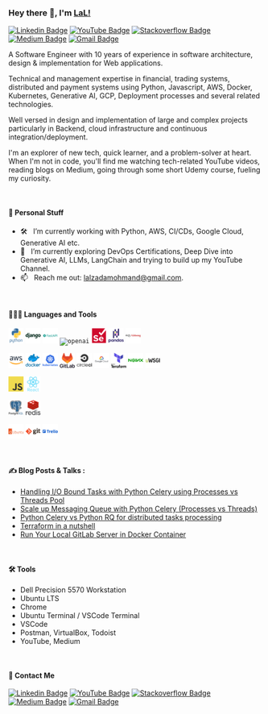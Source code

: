 ### Hey there 👋, I'm [LaL!](https://github.com/lalatgithub/)

[![Linkedin Badge](https://img.shields.io/badge/-LinkedIn-0e76a8?style=flat-square&logo=Linkedin&logoColor=white)](https://linkedin.com/in/iamlal)
[![YouTube Badge](https://img.shields.io/badge/YouTube-red?style=flat-square&logo=youtube&logoColor=white)](https://youtube.com/@LaaL2.0)
[![Stackoverflow Badge](https://img.shields.io/badge/stack%20overflow-FE7A16?logo=stack-overflow&logoColor=white&style=flat-square)](https://stackoverflow.com/users/1750147/lal)
[![Medium Badge](https://img.shields.io/badge/-Medium-e4405f?style=flat-square&logo=Medium&logoColor=white)](https://medium.com/@iamlal/)
[![Gmail Badge](https://img.shields.io/badge/Gmail-D14836?style=flat-square&logo=gmail&logoColor=white)](mailto:lalzadamohmand@gmail.com)


A Software Engineer with 10 years of experience in software architecture, design & implementation for Web applications.

Technical and management expertise in financial, trading systems, distributed and payment systems using Python, Javascript, AWS, Docker, Kubernetes, Generative AI, GCP, Deployment processes and several related technologies.

Well versed in design and implementation of large and complex projects particularly in Backend, cloud infrastructure and continuous integration/deployment.

I'm an explorer of new tech, quick learner, and a problem-solver at heart. When I'm not in code, you'll find me watching tech-related YouTube videos, reading blogs on Medium, going through some short Udemy course, fueling my curiosity.

<br/>

#### 📗 Personal Stuff

- 🛠 &nbsp; I’m currently working with Python, AWS, CI/CDs, Google Cloud, Generative AI etc.
- 🚀 &nbsp; I’m currently exploring DevOps Certifications, Deep Dive into Generative AI, LLMs, LangChain and trying to build up my YouTube Channel.
- 📫 &nbsp; Reach me out: lalzadamohmand@gmail.com.

<br/>

#### 👨🏻‍💻 Languages and Tools

<code><img height="30" src="https://github.com/devicons/devicon/raw/master/icons/python/python-original-wordmark.svg" alt="python"></code>
<code><img height="30" src="https://raw.githubusercontent.com/devicons/devicon/master/icons/django/django-plain-wordmark.svg" alt="django"></code>
<code><img height="30" src="https://raw.githubusercontent.com/devicons/devicon/master/icons/fastapi/fastapi-original-wordmark.svg" alt="fastapi"></code>
<code><img height="30" src="https://freelogopng.com/images/all_img/1681142382OpenAI-png.png" alt="openai"></code>
<code><img height="30" src="https://raw.githubusercontent.com/devicons/devicon/master/icons/selenium/selenium-original.svg" alt="selenium"></code>
<code><img height="30" src="https://raw.githubusercontent.com/devicons/devicon/master/icons/pandas/pandas-original-wordmark.svg" alt="pandas"></code>
<code><img height="30" src="https://github.com/devicons/devicon/raw/master/icons/sqlalchemy/sqlalchemy-original-wordmark.svg" alt="sqlalchemy"></code>

<code><img height="30" src="https://raw.githubusercontent.com/github/explore/80688e429a7d4ef2fca1e82350fe8e3517d3494d/topics/aws/aws.png" alt="aws"></code>
<code><img height="30" src="https://raw.githubusercontent.com/github/explore/80688e429a7d4ef2fca1e82350fe8e3517d3494d/topics/docker/docker.png" alt="aws"></code>
<code><img height="30" src="https://github.com/devicons/devicon/raw/master/icons/kubernetes/kubernetes-plain-wordmark.svg" alt="kubernetes"></code>
<code><img height="30" src="https://raw.githubusercontent.com/devicons/devicon/master/icons/gitlab/gitlab-original-wordmark.svg" alt="gitlab-ci"></code>
<code><img height="30" src="https://github.com/devicons/devicon/raw/master/icons/circleci/circleci-plain-wordmark.svg" alt="circleci"></code>
<code><img height="30" src="https://raw.githubusercontent.com/devicons/devicon/master/icons/googlecloud/googlecloud-original-wordmark.svg" alt="google-cloud"></code>
<code><img height="30" src="https://github.com/devicons/devicon/raw/master/icons/terraform/terraform-original-wordmark.svg" alt="terraform"></code>
<code><img height="30" src="https://github.com/devicons/devicon/raw/master/icons/nginx/nginx-original.svg" alt="nginx"></code>
<code><img height="30" src="https://github.com/devicons/devicon/raw/master/icons/uwsgi/uwsgi-original.svg" alt="uwsgi"></code>

<code><img height="30" src="https://raw.githubusercontent.com/github/explore/80688e429a7d4ef2fca1e82350fe8e3517d3494d/topics/javascript/javascript.png" alt="javascript"></code>
<code><img height="30" src="https://github.com/devicons/devicon/raw/master/icons/react/react-original-wordmark.svg" alt="react"></code>

<code><img height="30" src="https://github.com/devicons/devicon/raw/master/icons/postgresql/postgresql-original-wordmark.svg" alt="postgres"></code>
<code><img height="30" src="https://github.com/devicons/devicon/raw/master/icons/redis/redis-original-wordmark.svg" alt="redis"></code>

<code><img height="30" src="https://github.com/devicons/devicon/raw/master/icons/ubuntu/ubuntu-plain-wordmark.svg" alt="ubuntu"></code>
<code><img height="30" src="https://github.com/devicons/devicon/raw/master/icons/git/git-original-wordmark.svg" alt="git"></code>
<code><img height="30" src="https://github.com/devicons/devicon/raw/master/icons/trello/trello-plain-wordmark.svg" alt="trello"></code>


<br/>

#### ✍️ Blog Posts & Talks :

- <a href="https://medium.com/@iamlal/handling-i-o-bound-tasks-with-python-celery-using-processes-vs-threads-pool-126a4875600d">Handling I/O Bound Tasks with Python Celery using Processes vs Threads Pool</a>
- <a href="https://medium.com/@iamlal/scale-up-messaging-queue-with-python-celery-processes-vs-threads-402533be269e">Scale up Messaging Queue with Python Celery (Processes vs Threads)</a>
- <a href="https://medium.com/@iamlal/python-celery-vs-python-rq-for-distributed-tasks-processing-20041c346e6">Python Celery vs Python RQ for distributed tasks processing</a>
- <a href="https://medium.com/@iamlal/terraform-in-a-nutshell-a599a7b5496e">Terraform in a nutshell</a>
- <a href="https://www.youtube.com/watch?v=FaHdMUAQgck">Run Your Local GitLab Server in Docker Container</a>

<br/>

#### 🛠️ Tools
- Dell Precision 5570 Workstation
- Ubuntu LTS
- Chrome
- Ubuntu Terminal / VSCode Terminal
- VSCode
- Postman, VirtualBox, Todoist
- YouTube, Medium

<br/>

#### 📗 Contact Me

[![Linkedin Badge](https://img.shields.io/badge/-LinkedIn-0e76a8?style=flat-square&logo=Linkedin&logoColor=white)](https://linkedin.com/in/iamlal)
[![YouTube Badge](https://img.shields.io/badge/YouTube-red?style=flat-square&logo=youtube&logoColor=white)](https://youtube.com/@LaaL2.0)
[![Stackoverflow Badge](https://img.shields.io/badge/stack%20overflow-FE7A16?logo=stack-overflow&logoColor=white&style=flat-square)](https://stackoverflow.com/users/1750147/lal)
[![Medium Badge](https://img.shields.io/badge/-Medium-e4405f?style=flat-square&logo=Medium&logoColor=white)](https://medium.com/@iamlal/)
[![Gmail Badge](https://img.shields.io/badge/Gmail-D14836?style=flat-square&logo=gmail&logoColor=white)](mailto:lalzadamohmand@gmail.com)

<br/>

<!---
Overall stats

<a href="https://next.ossinsight.io/widgets/official/compose-user-dashboard-stats?user_id=2900599" target="_blank" style="display: block; margin: 10px auto;">
  <picture>
    <source media="(prefers-color-scheme: dark)" srcset="https://next.ossinsight.io/widgets/official/compose-user-dashboard-stats/thumbnail.png?user_id=2900599&image_size=auto&color_scheme=dark" width="700" height="auto" style="display: block" align="center">
    <img alt="Dashboard stats of @lalatgithub" src="https://next.ossinsight.io/widgets/official/compose-user-dashboard-stats/thumbnail.png?user_id=2900599&image_size=auto&color_scheme=light" width="700" height="auto" style="display: block" align="center">
  </picture>
</a>

<br/><br/>

Last 28 days 

<a href="https://next.ossinsight.io/widgets/official/compose-currently-working-on?user_id=2900599&activity_type=all" target="_blank" style="display: block; margin: 10px auto;">
  <picture>
    <source media="(prefers-color-scheme: dark)" srcset="https://next.ossinsight.io/widgets/official/compose-currently-working-on/thumbnail.png?user_id=2900599&activity_type=all&image_size=auto&color_scheme=dark" width="700" height="auto">
    <img alt="@lalatgithub's Recent Work - Last 28 days" src="https://next.ossinsight.io/widgets/official/compose-currently-working-on/thumbnail.png?user_id=2900599&activity_type=all&image_size=auto&color_scheme=light" width="700" height="auto">
  </picture>
</a>

<br/><br/>

contribution commits history

<a href="https://next.ossinsight.io/widgets/official/analyze-user-contribution-time-distribution?user_id=2900599&period=all_times" target="_blank" style="display: block; margin: 10px auto;">
  <picture>
    <source media="(prefers-color-scheme: dark)" srcset="https://next.ossinsight.io/widgets/official/analyze-user-contribution-time-distribution/thumbnail.png?user_id=2900599&period=all_times&image_size=auto&color_scheme=dark" width="700" height="auto">
    <img alt="Contribution Time Distribution of @lalatgithub" src="https://next.ossinsight.io/widgets/official/analyze-user-contribution-time-distribution/thumbnail.png?user_id=2900599&period=all_times&image_size=auto&color_scheme=light" width="700" height="auto">
  </picture>
</a>
--->
